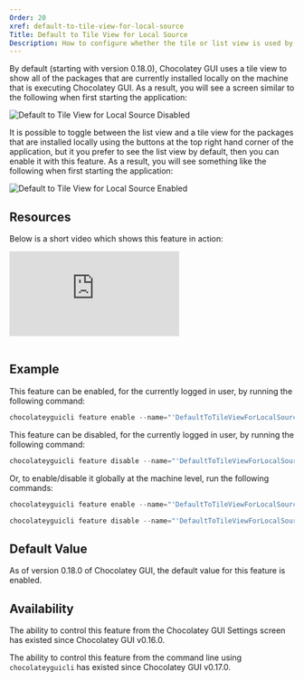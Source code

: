 ```yaml
---
Order: 20
xref: default-to-tile-view-for-local-source
Title: Default to Tile View for Local Source
Description: How to configure whether the tile or list view is used by default
---
```


By default (starting with version 0.18.0), Chocolatey GUI uses a tile view to show all of the packages that are currently installed locally on the
machine that is executing Chocolatey GUI.  As a result, you will see a screen similar to the following when first
starting the application:

![Default to Tile View for Local Source Disabled](/assets/images/chocolatey-gui/feature_default_tile_view_local_disabled.png "Default to Tile View for Local Source Disabled")

It is possible to toggle between the list view and a tile view for the packages that are installed locally using the
buttons at the top right hand corner of the application, but it you prefer to see the list view by default, then you
can enable it with this feature.  As a result, you will see something like the following when first starting the
application:

![Default to Tile View for Local Source Enabled](/assets/images/chocolatey-gui/feature_default_tile_view_local_enabled.png "Default to Tile View for Local Source Enabled")

## Resources

Below is a short video which shows this feature in action:

<p>
<div class="ratio ratio-16x9">
    <iframe src="https://www.youtube.com/embed/LpeukOvEXEo?list=PL84yg23i9GBjAMY0OfHfn-MH4rviaccuc" frameborder="0" allow="autoplay; encrypted-media" allowfullscreen>
    </iframe>
</div>
<br>
</p>

## Example

This feature can be enabled, for the currently logged in user, by running the following command:

```powershell
chocolateyguicli feature enable --name="'DefaultToTileViewForLocalSource'"
```

This feature can be disabled, for the currently logged in user, by running the following command:

```powershell
chocolateyguicli feature disable --name="'DefaultToTileViewForLocalSource'"
```

Or, to enable/disable it globally at the machine level, run the following commands:

```powershell
chocolateyguicli feature enable --name="'DefaultToTileViewForLocalSource'" --global

chocolateyguicli feature disable --name="'DefaultToTileViewForLocalSource'" --global
```

## Default Value

As of version 0.18.0 of Chocolatey GUI, the default value for this feature is enabled.

## Availability

The ability to control this feature from the Chocolatey GUI Settings screen has existed since Chocolatey GUI v0.16.0.

The ability to control this feature from the command line using `chocolateyguicli` has existed since Chocolatey GUI
v0.17.0.
